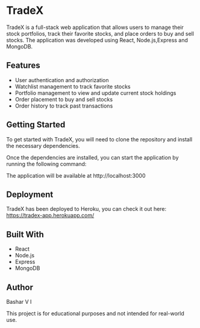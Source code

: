 # TradeX
TradeX is a full-stack web application that allows users to manage their stock portfolios, track their favorite stocks, and place orders to buy and sell stocks. The application was developed using React, Node.js,Express and MongoDB.
## Features
- User authentication and authorization
- Watchlist management to track favorite stocks
- Portfolio management to view and update current stock holdings
- Order placement to buy and sell stocks
- Order history to track past transactions
## Getting Started
To get started with TradeX, you will need to clone the repository and install the necessary dependencies.

Once the dependencies are installed, you can start the application by running the following command:

The application will be available at http://localhost:3000

## Deployment
TradeX has been deployed to Heroku, you can check it out here: https://tradex-app.herokuapp.com/

## Built With
- React
- Node.js
- Express
- MongoDB

## Author
Bashar V I 


This project is for educational purposes and not intended for real-world use.

